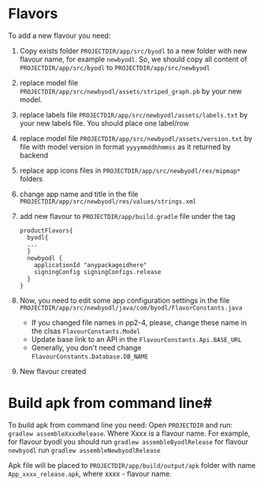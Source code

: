 # Flavors #

To add a new flavour you need:

1. Copy exists folder `PROJECTDIR/app/src/byodl` to a new folder with new flavour name, for example `newbyodl`. So, we should copy all content of `PROJECTDIR/app/src/byodl` to `PROJECTDIR/app/src/newbyodl`

2. replace model file `PROJECTDIR/app/src/newbyodl/assets/striped_graph.pb` by your new model.

3. replace labels file `PROJECTDIR/app/src/newbyodl/assets/labels.txt` by your new labels file.
You should place one label/row

4. replace model file `PROJECTDIR/app/src/newbyodl/assets/version.txt` by file with model version in format `yyyymmddhhmmss` as it returned by backend

5. replace app icons files in `PROJECTDIR/app/src/newbyodl/res/mipmap*` folders

6. change app name and title in the file `PROJECTDIR/app/src/newbyodl/res/values/strings.xml`

7. add new flavour to `PROJECTDIR/app/build.gradle` file under the tag 

      ```
      productFlavors{
        byodl{
        ...
        }
        newbyodl {
          applicationId "anypackageidhere"
          signingConfig signingConfigs.release
        }
      }
      ```

8. Now, you need to edit some app configuration settings in the file `PROJECTDIR/app/src/newbyodl/java/com/byodl/FlavorConstants.java`
    * If you changed file names in pp2-4, please, change these name in the clsas `FlavourConstants.Model`
    * Update base link to an API in the `FlavourConstants.Api.BASE_URL`
    * Generally, you don't need change `FlavourConstants.Database.DB_NAME`

9. New flavour created

# Build apk from command line#

To build apk from command line you need:
Open `PROJECTDIR` and run: `gradlew assembleXxxxRelease`. Where Xxxx is a flavour name. For example, for flavour byodl you should run `gradlew assembleByodlRelease` for flavour `newbyodl` run `gradlew assembleNewbyodlRelease`

Apk file will be placed to `PROJECTDIR/app/build/output/apk` folder with name `App_xxxx_release.apk`, where xxxx - flavour name.